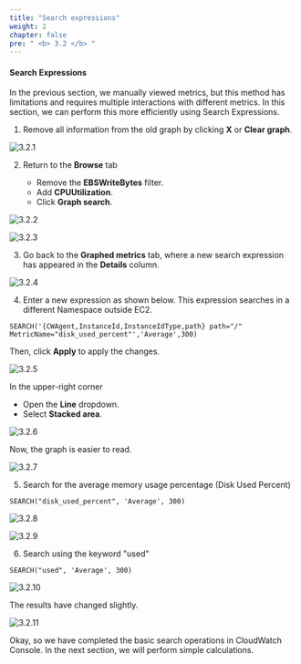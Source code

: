 ```yaml
---
title: "Search expressions"
weight: 2
chapter: false
pre: " <b> 3.2 </b> "
---
```


#### Search Expressions

In the previous section, we manually viewed metrics, but this method has limitations and requires multiple interactions with different metrics. In this section, we can perform this more efficiently using Search Expressions.

1. Remove all information from the old graph by clicking **X** or **Clear graph**.

![3.2.1](/images/3-cloud-watch-metric/3.2-search-expression/3.2.1.png)

2. Return to the **Browse** tab

   - Remove the **EBSWriteBytes** filter.
   - Add **CPUUtilization**.
   - Click **Graph search**.

![3.2.2](/images/3-cloud-watch-metric/3.2-search-expression/3.2.2.png)

![3.2.3](/images/3-cloud-watch-metric/3.2-search-expression/3.2.3.png)

3. Go back to the **Graphed metrics** tab, where a new search expression has appeared in the **Details** column.

![3.2.4](/images/3-cloud-watch-metric/3.2-search-expression/3.2.4.png)

4. Enter a new expression as shown below. This expression searches in a different Namespace outside EC2.
```
SEARCH('{CWAgent,InstanceId,InstanceIdType,path} path="/" MetricName="disk_used_percent"','Average',300)
```

Then, click **Apply** to apply the changes.

![3.2.5](/images/3-cloud-watch-metric/3.2-search-expression/3.2.5.png)

In the upper-right corner

- Open the **Line** dropdown.
- Select **Stacked area**.

![3.2.6](/images/3-cloud-watch-metric/3.2-search-expression/3.2.6.png)

Now, the graph is easier to read.

![3.2.7](/images/3-cloud-watch-metric/3.2-search-expression/3.2.7.png)

5. Search for the average memory usage percentage (Disk Used Percent)

```
SEARCH("disk_used_percent", 'Average', 300)
```

![3.2.8](/images/3-cloud-watch-metric/3.2-search-expression/3.2.8.png)

![3.2.9](/images/3-cloud-watch-metric/3.2-search-expression/3.2.9.png)

6. Search using the keyword "used"

```
SEARCH("used", 'Average', 300)
```

![3.2.10](/images/3-cloud-watch-metric/3.2-search-expression/3.2.10.png)

The results have changed slightly.

![3.2.11](/images/3-cloud-watch-metric/3.2-search-expression/3.2.11.png)

Okay, so we have completed the basic search operations in CloudWatch Console. In the next section, we will perform simple calculations.
